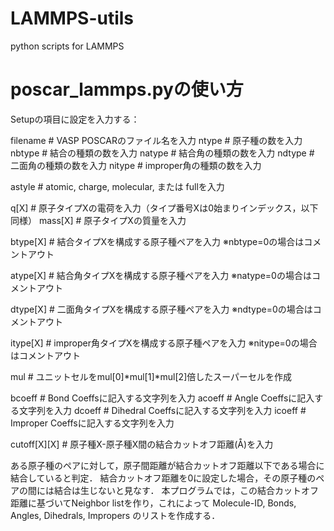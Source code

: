 # LAMMPS-utils
python scripts for LAMMPS

# poscar_lammps.pyの使い方

Setupの項目に設定を入力する：

  filename       # VASP POSCARのファイル名を入力
  ntype          # 原子種の数を入力
  nbtype         # 結合の種類の数を入力
  natype         # 結合角の種類の数を入力
  ndtype         # 二面角の種類の数を入力
  nitype         # improper角の種類の数を入力

  astyle         # atomic, charge, molecular, または fullを入力 
        
  q[X]           # 原子タイプXの電荷を入力（タイプ番号Xは0始まりインデックス，以下同様）
  mass[X]        # 原子タイプXの質量を入力

  btype[X]       # 結合タイプXを構成する原子種ペアを入力 ※nbtype=0の場合はコメントアウト 

  atype[X]       # 結合角タイプXを構成する原子種ペアを入力 ※natype=0の場合はコメントアウト

  dtype[X]       # 二面角タイプXを構成する原子種ペアを入力 ※ndtype=0の場合はコメントアウト

  itype[X]       # improper角タイプXを構成する原子種ペアを入力 ※nitype=0の場合はコメントアウト

  mul            # ユニットセルをmul[0]*mul[1]*mul[2]倍したスーパーセルを作成

  bcoeff         # Bond Coeffsに記入する文字列を入力
  acoeff         # Angle Coeffsに記入する文字列を入力
  dcoeff         # Dihedral Coeffsに記入する文字列を入力
  icoeff         # Improper Coeffsに記入する文字列を入力

  cutoff[X][X]   # 原子種X-原子種X間の結合カットオフ距離(Å)を入力

  ある原子種のペアに対して，原子間距離が結合カットオフ距離以下である場合に結合していると判定．
  結合カットオフ距離を0に設定した場合，その原子種のペアの間には結合は生じないと見なす．
  本プログラムでは，この結合カットオフ距離に基づいてNeighbor listを作り，これによって 
  Molecule-ID, Bonds, Angles, Dihedrals, Impropers のリストを作成する．
